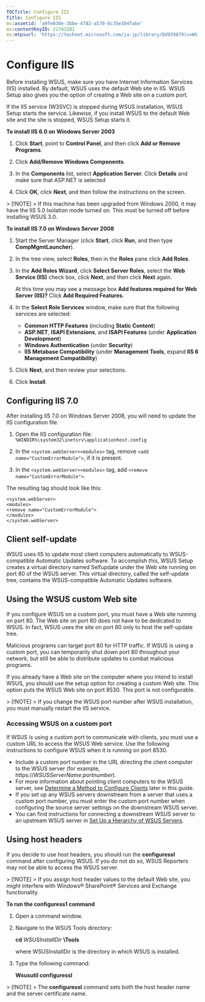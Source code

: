 ```yaml
---
TOCTitle: Configure IIS
Title: Configure IIS
ms:assetid: 'a9fe03de-3bbe-4782-a570-8c35e104fabe'
ms:contentKeyID: 21743281
ms:mtpsurl: 'https://technet.microsoft.com/ja-jp/library/Dd939879(v=WS.10)'
---
```


Configure IIS
=============

Before installing WSUS, make sure you have Internet Information Services (IIS) installed. By default, WSUS uses the default Web site in IIS. WSUS Setup also gives you the option of creating a Web site on a custom port.

If the IIS service (W3SVC) is stopped during WSUS installation, WSUS Setup starts the service. Likewise, if you install WSUS to the default Web site and the site is stopped, WSUS Setup starts it.

**To install IIS 6.0 on Windows Server 2003**
1.  Click **Start**, point to **Control Panel**, and then click **Add or Remove Programs**.

2.  Click **Add/Remove Windows Components**.

3.  In the **Components** list, select **Application Server**. Click **Details** and make sure that ASP.NET is selected

4.  Click **OK**, click **Next**, and then follow the instructions on the screen.

 
<p> </p>
> [!NOTE]
> If this machine has been upgraded from Windows 2000, it may have the IIS 5.0 Isolation mode turned on. This must be turned off before installing WSUS 3.0.
 

**To install IIS 7.0 on Windows Server 2008**
1.  Start the Server Manager (click **Start**, click **Run**, and then type **CompMgmtLauncher**).

2.  In the tree view, select **Roles**, then in the **Roles** pane click **Add Roles**.

3.  In the **Add Roles Wizard**, click **Select Server Roles**, select the **Web Service (IIS)** check box, click **Next**, and then click **Next** again.

    At this time you may see a message box **Add features required for Web Server (IIS)?** Click **Add Required Features**.

4.  In the **Select Role Services** window, make sure that the following services are selected:

    -   **Common HTTP Features** (including **Static Content**)
    -   **ASP.NET**, **ISAPI Extensions**, and **ISAPI Features** (under **Application Development**)
    -   **Windows Authentication** (under **Security**)
    -   **IIS Metabase Compatibility** (under **Management Tools**, expand **IIS 6 Management Compatibility**)

5.  Click **Next**, and then review your selections.

6.  Click **Install**.

Configuring IIS 7.0
-------------------

After installing IIS 7.0 on Windows Server 2008, you will need to update the IIS configuration file.

1. Open the IIS configuration file: `%WINDIR%\system32\inetsrv\applicationhost.config`

2. In the `<system.webServer><modules>` tag, remove `<add name="CustomErrorModule">`, if it is present.

3. In the `<system.webServer><modules>` tag, add `<remove name="CustomErrorModule">`.

The resulting tag should look like this:

```
<system.webServer>
<modules>
<remove name="CustomErrorModule">
</modules>
</system.webServer>
```

Client self-update
------------------

WSUS uses IIS to update most client computers automatically to WSUS-compatible Automatic Updates software. To accomplish this, WSUS Setup creates a virtual directory named Selfupdate under the Web site running on port 80 of the WSUS server. This virtual directory, called the self-update tree, contains the WSUS-compatible Automatic Updates software.

<span id="BKMK_WSUScustomWeb"></span>
Using the WSUS custom Web site
------------------------------

If you configure WSUS on a custom port, you must have a Web site running on port 80. The Web site on port 80 does not have to be dedicated to WSUS. In fact, WSUS uses the site on port 80 only to host the self-update tree.

Malicious programs can target port 80 for HTTP traffic. If WSUS is using a custom port, you can temporarily shut down port 80 throughout your network, but still be able to distribute updates to combat malicious programs.

If you already have a Web site on the computer where you intend to install WSUS, you should use the setup option for creating a custom Web site. This option puts the WSUS Web site on port 8530. This port is not configurable.

 
<p> </p>
> [!NOTE]
> If you change the WSUS port number after WSUS installation, you must manually restart the IIS service.
 

### Accessing WSUS on a custom port

If WSUS is using a custom port to communicate with clients, you must use a custom URL to access the WSUS Web service. Use the following instructions to configure WSUS when it is running on port 8530.

-   Include a custom port number in the URL directing the client computer to the WSUS server (for example, https://*WSUSServerName*:*portnumber*).
-   For more information about pointing client computers to the WSUS server, see [Determine a Method to Configure Clients](https://technet.microsoft.com/4906fa0d-47b0-48a0-90c7-90bd179a7eed) later in this guide.
-   If you set up any WSUS servers downstream from a server that uses a custom port number, you must enter the custom port number when configuring the source server settings on the downstream WSUS server.
-   You can find instructions for connecting a downstream WSUS server to an upstream WSUS server in [Set Up a Hierarchy of WSUS Servers](https://technet.microsoft.com/63e99201-8ac6-4a22-8da2-7aff29014936).

Using host headers
------------------

If you decide to use host headers, you should run the **configuressl** command after configuring WSUS. If you do not do so, WSUS Reporters may not be able to access the WSUS server.

 
<p> </p>
> [!NOTE]
> If you assign host header values to the default Web site, you might interfere with Windows® SharePoint® Services and Exchange functionality.
 

**To run the configuress1 command**
1.  Open a command window.

2.  Navigate to the WSUS Tools directory:

    **cd** *WSUSInstallDir* **\\Tools**

    where WSUSInstallDir is the directory in which WSUS is installed.

3.  Type the following command:

    **Wsusutil configuressl**

 
<p> </p>
> [!NOTE]  
> The <strong>configuressl</strong> command sets both the host header name and the server certificate name.